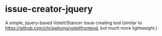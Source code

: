 issue-creator-jquery
====================

A simple, jquery-based VoteIt/Stancer Issue creating tool (similar to https://github.com/chriswhong/voteitfrontend, but much more lightweight.)
